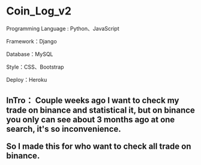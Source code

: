 # Coin_Log_v2

Programming Language : Python、JavaScript

Framework：Django

Database：MySQL

Style：CSS、Bootstrap

Deploy：Heroku

<h2>InTro：
Couple weeks ago I want to check my trade on binance and statistical it, but on binance you only can see about 3 months ago at one search, it's so inconvenience.

So I made this for who want to check all trade on binance.
